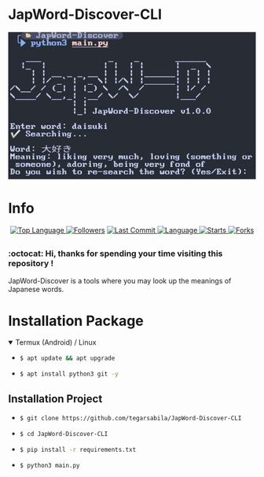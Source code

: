 # JapWord-Discover-CLI

<p align="center">
  <a name="top" href="#octocat-hi-there-thanks-for-visiting-">
    <img alt="tegarsabila/JapWord-Discover-CLI"-CLI" height="60%" width="100%" src="img/00.jpg"/>
  </a>
</p>

# Info

<p align="center">

 <a href="https://github.com/tegarsabila">
    <img alt="Top Language" src="https://img.shields.io/github/languages/top/tegarsabila/JapWord-Discover-CLI.svg"/>
  </a>
<a href="https://github.com/tegarsabila/followers">
  <img title="Followers" src="https://img.shields.io/github/followers/tegarsabila?label=Followers&color=blue&style=flat-square"></a>
<a href="https://github.com/tegarsabila/JapWord-Discover-CLI/stargazers/">
<a href="https://github.com/tegarsabila">
  <img alt="Last Commit" src="https://img.shields.io/github/last-commit/tegarsabila/JapWord-Discover-CLI.svg"/>
</a>
<a href="https://github.com/tegarsabila">
  <img alt="Language" src="https://img.shields.io/github/languages/count/tegarsabila/JapWord-Discover-CLI.svg"/>
</a>
<a href="https://github.com/tegarsabila">
  <img alt="Starts" src="https://img.shields.io/github/stars/tegarsabila/JapWord-Discover-CLI.svg"/>
</a>
<a href="https://github.com/tegarsabila">
  <img alt="Forks" src="https://img.shields.io/github/forks/tegarsabila/JapWord-Discover-CLI.svg"/>
</a>
</div>
</p>

##
### :octocat: Hi, thanks for spending your time visiting this repository !
<p>
  JapWord-Discover is a tools where you may look up the meanings of Japanese words.
</p>

# Installation Package
<details open>
<summary>Termux (Android) / Linux</summary>

- ```bash
  $ apt update && apt upgrade
  ```

- ```bash
  $ apt install python3 git -y
  ```

## Installation Project

- ```bash
  $ git clone https://github.com/tegarsabila/JapWord-Discover-CLI
  ```

- ```bash
  $ cd JapWord-Discover-CLI
  ```

- ```bash
  $ pip install -r requirements.txt
  ```

- ```bash
  $ python3 main.py
  ```